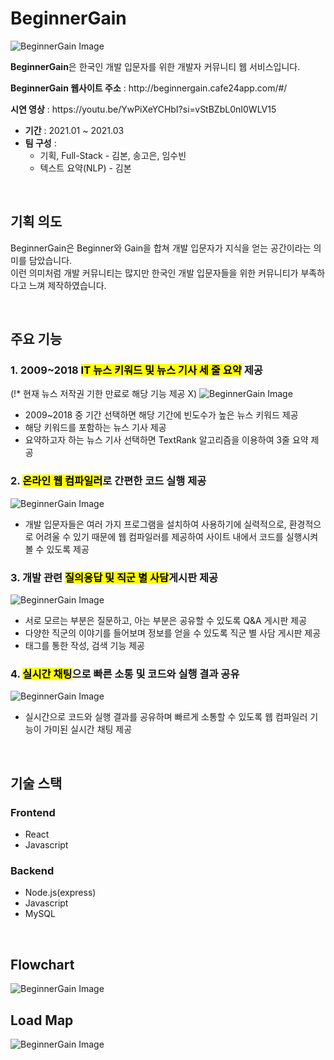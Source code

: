 <h1>BeginnerGain</h1>
<img src="https://github.com/user-attachments/assets/b1557962-163b-4300-8938-b4fda522fa5f" alt="BeginnerGain Image">
<p><strong>BeginnerGain</strong>은 한국인 개발 입문자를 위한 개발자 커뮤니티 웹 서비스입니다.</p>
<p><strong>BeginnerGain 웹사이트 주소</strong> : http://beginnergain.cafe24app.com/#/<p>
<p><strong>시연 영상</strong> : https://youtu.be/YwPiXeYCHbI?si=vStBZbL0nI0WLV15</p>
<ul>
  <li><strong>기간</strong> : 2021.01 ~ 2021.03</li>
  <li><strong>팀 구성</strong> : 
    <ul>
      <li>기획, Full-Stack - 김본, 송고은, 임수빈</li>
      <li>텍스트 요약(NLP) - 김본</li>
    </ul>
  </li>
</ul>


<br>
<h2>기획 의도</h2>
<p>BeginnerGain은 Beginner와 Gain을 합쳐 개발 입문자가 지식을 얻는 공간이라는 의미를 담았습니다. <br>
이런 의미처럼 개발 커뮤니티는 많지만 한국인 개발 입문자들을 위한 커뮤니티가 부족하다고 느껴 제작하였습니다.</p>

<br>
<h2>주요 기능</h2>
<h3>1. 2009~2018 <mark>IT 뉴스 키워드 및 뉴스 기사 세 줄 요약</mark> 제공</h3> (!* 현재 뉴스 저작권 기한 만료로 해당 기능 제공 X)
<img src="https://github.com/user-attachments/assets/6fff139e-6d66-47f7-9861-2d5093a21da7" alt="BeginnerGain Image">
<ul>
  <li>2009~2018 중 기간 선택하면 해당 기간에 빈도수가 높은 뉴스 키워드 제공</li>
  <li>해당 키워드를 포함하는 뉴스 기사 제공</li>
  <li>요약하고자 하는 뉴스 기사 선택하면 TextRank 알고리즘을 이용하여 3줄 요약 제공</li>
</ul>
<h3>2. <mark>온라인 웹 컴파일러</mark>로 간편한 코드 실행 제공</h3>
<img src="https://github.com/user-attachments/assets/93b3d0b1-169e-4cdf-9727-867c4ae39539" alt="BeginnerGain Image">
<ul>
  <li>개발 입문자들은 여러 가지 프로그램을 설치하여 사용하기에 실력적으로, 환경적으로 어려울 수 있기 때문에 웹 컴파일러를 제공하여 사이트 내에서 코드를 실행시켜볼 수 있도록 제공</li>
</ul>
<h3>3. 개발 관련 <mark>질의응답 및 직군 별 사담</mark>게시판 제공</h3>
<img src="https://github.com/user-attachments/assets/172f383c-106d-448b-9e08-7ad5973e99d1" alt="BeginnerGain Image">
<ul>
  <li>서로 모르는 부분은 질문하고, 아는 부분은 공유할 수 있도록 Q&A 게시판 제공</li>
  <li>다양한 직군의 이야기를 들어보며 정보를 얻을 수 있도록 직군 별 사담 게시판 제공</li>
  <li>태그를 통한 작성, 검색 기능 제공</li>
</ul>
<h3>4. <mark>실시간 채팅</mark>으로 빠른 소통 및 코드와 실행 결과 공유</h3>
<img src="https://github.com/user-attachments/assets/9c88a1bb-648f-4c5d-869b-9ef128468df0" alt="BeginnerGain Image">
<ul>
  <li>실시간으로 코드와 실행 결과를 공유하며 빠르게 소통할 수 있도록 웹 컴파일러 기능이 가미된 실시간 채팅 제공</li>
</ul>

<br>
<h2>기술 스택</h2>
<h3>Frontend</h3>
<ul>
  <li>React</li>
  <li>Javascript</li>
</ul>
<h3>Backend</h3>
<ul>
  <li>Node.js(express)</li>
  <li>Javascript</li>
  <li>MySQL</li>
</ul>

<br>
<h2>Flowchart</h2>
<img src="https://github.com/user-attachments/assets/82ba14eb-30e1-4a13-88ce-cf4ce88e26f0" alt="BeginnerGain Image">

<br>
<h2>Load Map</h2>
<img src="https://github.com/user-attachments/assets/17cf909f-88f6-4e29-a8ac-86716fb4c127" alt="BeginnerGain Image">

